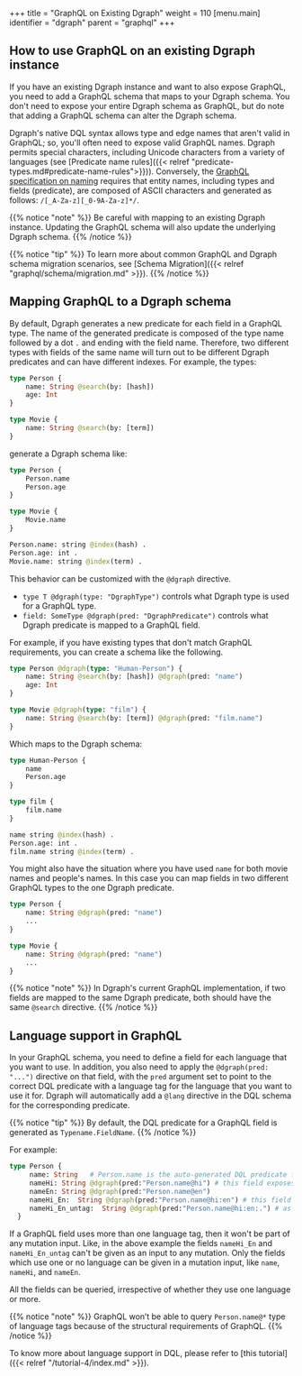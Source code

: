 +++
title = "GraphQL on Existing Dgraph"
weight = 110
[menu.main]
  identifier = "dgraph"
  parent = "graphql"
+++

## How to use GraphQL on an existing Dgraph instance

If you have an existing Dgraph instance and want to also expose GraphQL, you need to add a GraphQL schema that maps to your Dgraph schema.  You don't need to expose your entire Dgraph schema as GraphQL, but do note that adding a GraphQL schema can alter the Dgraph schema.

Dgraph's native DQL syntax allows type and edge names that aren't valid in GraphQL; so, you'll often need to expose valid GraphQL names. Dgraph permits special characters, including Unicode characters from a variety of  languages (see [Predicate name rules]({{< relref "predicate-types.md#predicate-name-rules">}})). Conversely, the [GraphQL specification on naming](https://spec.graphql.org/June2018/#sec-Names) requires that entity names, including types and fields (predicate), are composed of ASCII characters and generated as follows: `/[_A-Za-z][_0-9A-Za-z]*/`.

{{% notice "note" %}}
Be careful with mapping to an existing Dgraph instance. Updating the GraphQL schema will also update the underlying Dgraph schema. 
{{% /notice %}}

{{% notice "tip" %}}
To learn more about common GraphQL and Dgraph schema migration scenarios, see [Schema Migration]({{< relref "graphql/schema/migration.md" >}}).
{{% /notice %}}

## Mapping GraphQL to a Dgraph schema

By default, Dgraph generates a new predicate for each field in a GraphQL type. The name of the generated predicate is composed of the type name followed by a dot `.` and ending with the field name. Therefore, two different types with fields of the same name will turn out to be different Dgraph predicates and can have different indexes.  For example, the types:

```graphql
type Person {
    name: String @search(by: [hash])
    age: Int
}

type Movie {
    name: String @search(by: [term])
}
```

generate a Dgraph schema like:

```graphql
type Person {
    Person.name
    Person.age
}

type Movie {
    Movie.name
}

Person.name: string @index(hash) .
Person.age: int .
Movie.name: string @index(term) .
```

This behavior can be customized with the `@dgraph` directive.  

* `type T @dgraph(type: "DgraphType")` controls what Dgraph type is used for a GraphQL type.
* `field: SomeType @dgraph(pred: "DgraphPredicate")` controls what Dgraph predicate is mapped to a GraphQL field.

For example, if you have existing types that don't match GraphQL requirements, you can create a schema like the following.

```graphql
type Person @dgraph(type: "Human-Person") {
    name: String @search(by: [hash]) @dgraph(pred: "name")
    age: Int
}

type Movie @dgraph(type: "film") {
    name: String @search(by: [term]) @dgraph(pred: "film.name")
}
```

Which maps to the Dgraph schema:

```graphql
type Human-Person {
    name
    Person.age
}

type film {
    film.name
}

name string @index(hash) .
Person.age: int .
film.name string @index(term) .
```

You might also have the situation where you have used `name` for both movie names and people's names.  In this case you can map fields in two different GraphQL types to the one Dgraph predicate.

```graphql
type Person {
    name: String @dgraph(pred: "name")
    ...
}

type Movie {
    name: String @dgraph(pred: "name")
    ...
}
```

{{% notice "note" %}}
In Dgraph's current GraphQL implementation, if two fields are mapped to the same Dgraph predicate, both should have the same `@search` directive.
{{% /notice %}}

## Language support in GraphQL

In your GraphQL schema, you need to define a field for each language that you want to use. 
In addition, you also need to apply the `@dgraph(pred: "...")` directive on that field, with the `pred` argument set to point to the correct DQL predicate with a language tag for the language that you want to use it for.
Dgraph will automatically add a `@lang` directive in the DQL schema for the corresponding predicate.

{{% notice "tip" %}}
By default, the DQL predicate for a GraphQL field is generated as `Typename.FieldName`.
{{% /notice %}}

For example:

```graphql
type Person {
     name: String   # Person.name is the auto-generated DQL predicate for this GraphQL field, unless overridden using @dgraph(pred: "...")
     nameHi: String @dgraph(pred:"Person.name@hi") # this field exposes the value for the language tag `@hi` for the DQL predicate `Person.name` to GraphQL
     nameEn: String @dgraph(pred:"Person.name@en")
     nameHi_En:  String @dgraph(pred:"Person.name@hi:en") # this field uses multiple language tags: `@hi` and `@en`
     nameHi_En_untag:  String @dgraph(pred:"Person.name@hi:en:.") # as this uses `.`, it will give untagged values if there is no value for `@hi` or `@en`
  }
```

If a GraphQL field uses more than one language tag, then it won't be part of any mutation input. Like, in the above example the fields `nameHi_En` and `nameHi_En_untag` can't be given as an input to any mutation. Only the fields which use one or no language can be given in a mutation input, like `name`, `nameHi`, and `nameEn`.

All the fields can be queried, irrespective of whether they use one language or more.

{{% notice "note" %}}
GraphQL won’t be able to query `Person.name@*` type of language tags because of the structural requirements of GraphQL.
{{% /notice %}}

To know more about language support in DQL, please refer to [this tutorial]({{< relref "/tutorial-4/index.md" >}}).
